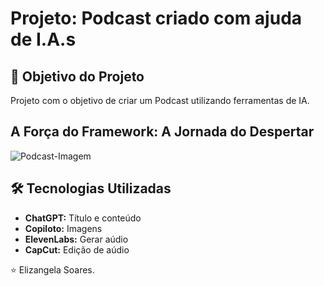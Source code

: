 <h1>Projeto: Podcast criado com ajuda de I.A.s </h1>

<h2>🎯 Objetivo do Projeto</h2>
<p>Projeto com o objetivo de criar um Podcast utilizando ferramentas de IA.</p>

<h2>A Força do Framework: A Jornada do Despertar</h2>

![Podcast-Imagem](https://github.com/ElizangelaSoares/Podcast-IA/blob/main/Imagens/Podcast-Imagem.png)


<h2>🛠 Tecnologias Utilizadas</h2>

<ul>
    <li><strong>ChatGPT:</strong> Título e conteúdo</li>
    <li><strong>Copiloto:</strong> Imagens</li>
	<li><strong>ElevenLabs:</strong> Gerar aúdio</li>
	<li><strong>CapCut:</strong> Edição de aúdio</li>
</ul>

⭐️ Elizangela Soares.
